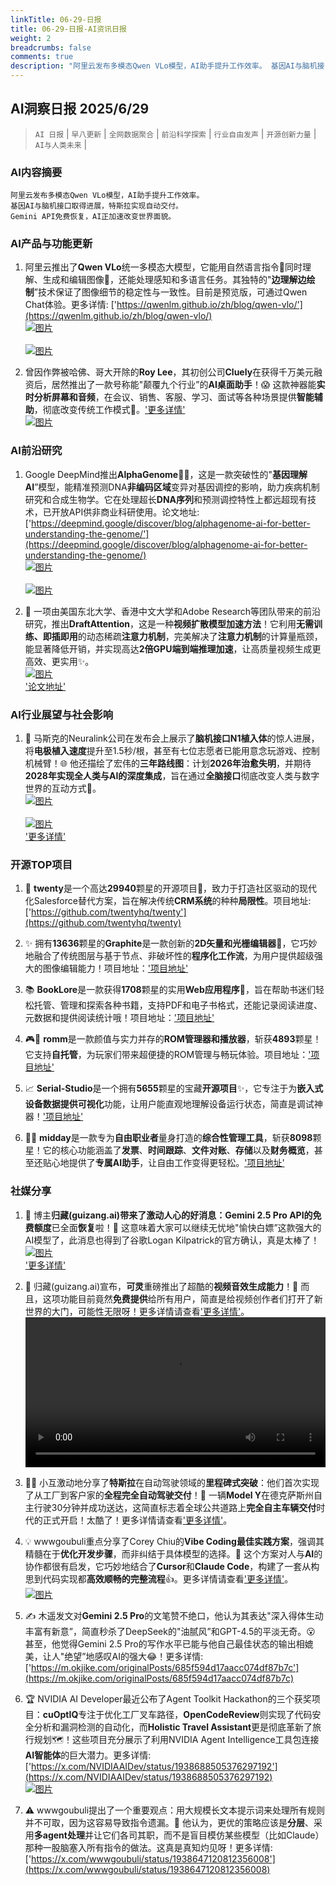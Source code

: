 ```yaml
---
linkTitle: 06-29-日报
title: 06-29-日报-AI资讯日报
weight: 2
breadcrumbs: false
comments: true
description: "阿里云发布多模态Qwen VLo模型，AI助手提升工作效率。 基因AI与脑机接口取得进展，特斯拉实现自动交付。 Gemini API免费恢复，AI正加速改变世界面貌。"
---
```


## AI洞察日报 2025/6/29

>  `AI 日报` | `早八更新` | `全网数据聚合` | `前沿科学探索` | `行业自由发声` | `开源创新力量` | `AI与人类未来` | 



### **AI内容摘要**

```
阿里云发布多模态Qwen VLo模型，AI助手提升工作效率。
基因AI与脑机接口取得进展，特斯拉实现自动交付。
Gemini API免费恢复，AI正加速改变世界面貌。
```



### AI产品与功能更新
1.  阿里云推出了**Qwen VLo**统一多模态大模型，它能用自然语言指令🌟同时理解、生成和编辑图像🎨，还能处理感知和多语言任务。其独特的"**边理解边绘制**”技术保证了图像细节的稳定性与一致性。目前是预览版，可通过Qwen Chat体验。更多详情: ['https://qwenlm.github.io/zh/blog/qwen-vlo/'](https://qwenlm.github.io/zh/blog/qwen-vlo/)
    <br/> [![图片](https://cdn.jsdmirror.com/gh/justlovemaki/imagehub@main/images/2025/07/news_01k023g5yrfdktw8bwz5pcw2bw.avif)](https://cdn.jsdmirror.com/gh/justlovemaki/imagehub@main/images/2025/07/news_01k023g5yrfdktw8bwz5pcw2bw.avif) <br/>
    <br/> [![图片](https://cdn.jsdmirror.com/gh/justlovemaki/imagehub@main/images/2025/07/news_01k023gm12eptsg6e60d7em5av.avif)](https://cdn.jsdmirror.com/gh/justlovemaki/imagehub@main/images/2025/07/news_01k023gm12eptsg6e60d7em5av.avif) <br/>

2.  曾因作弊被哈佛、哥大开除的**Roy Lee**，其初创公司**Cluely**在获得千万美元融资后，居然推出了一款号称能"颠覆九个行业”的**AI桌面助手**！😱 这款神器能**实时分析屏幕和音频**，在会议、销售、客服、学习、面试等各种场景提供**智能辅助**，彻底改变传统工作模式🚀。['更多详情'](https://www.jiqizhixin.com/articles/2025-06-28-6)
    <br/> [![图片](https://cdn.jsdmirror.com/gh/justlovemaki/imagehub@main/images/2025/07/news_01k023gthse3wbs6kgtnwwtfew.avif)](https://cdn.jsdmirror.com/gh/justlovemaki/imagehub@main/images/2025/07/news_01k023gthse3wbs6kgtnwwtfew.avif) <br/>

### AI前沿研究
1.  Google DeepMind推出**AlphaGenome**🧬🔬，这是一款突破性的"**基因理解AI**”模型，能精准预测DNA**非编码区域**变异对基因调控的影响，助力疾病机制研究和合成生物学。它在处理超长**DNA序列**和预测调控特性上都远超现有技术，已开放API供非商业科研使用。论文地址: ['https://deepmind.google/discover/blog/alphagenome-ai-for-better-understanding-the-genome/'](https://deepmind.google/discover/blog/alphagenome-ai-for-better-understanding-the-genome/)
    <br/> [![图片](https://cdn.jsdmirror.com/gh/justlovemaki/imagehub@main/images/2025/07/news_01k023h668f1fb7f693zekz3km.avif)](https://cdn.jsdmirror.com/gh/justlovemaki/imagehub@main/images/2025/07/news_01k023h668f1fb7f693zekz3km.avif) <br/>
    <br/> [![图片](https://cdn.jsdmirror.com/gh/justlovemaki/imagehub@main/images/2025/07/news_01k023hasdechbpf65mdv415q5.avif)](https://cdn.jsdmirror.com/gh/justlovemaki/imagehub@main/images/2025/07/news_01k023hasdechbpf65mdv415q5.avif) <br/>

2.  🚀 一项由美国东北大学、香港中文大学和Adobe Research等团队带来的前沿研究，推出**DraftAttention**，这是一种**视频扩散模型加速方法**！它利用**无需训练、即插即用**的动态稀疏**注意力机制**，完美解决了**注意力机制**的计算量瓶颈，能显著降低开销，并实现高达**2倍GPU端到端推理加速**，让高质量视频生成更高效、更实用✨。
    <br/> [![图片](https://cdn.jsdmirror.com/gh/justlovemaki/imagehub@main/images/2025/07/news_01k023hdpkfbnbmfbxwxzcyjnr.avif)](https://cdn.jsdmirror.com/gh/justlovemaki/imagehub@main/images/2025/07/news_01k023hdpkfbnbmfbxwxzcyjnr.avif) <br/>
    ['论文地址'](https://arxiv.org/abs/2505.14708)

### AI行业展望与社会影响
1.  🚀 马斯克的Neuralink公司在发布会上展示了**脑机接口N1植入体**的惊人进展，将**电极植入速度**提升至1.5秒/根，甚至有七位志愿者已能用意念玩游戏、控制机械臂！🌐 他还描绘了宏伟的**三年路线图**：计划**2026年治愈失明**，并期待**2028年实现全人类与AI的深度集成**，旨在通过**全脑接口**彻底改变人类与数字世界的互动方式🤯。
    <br/> [![图片](https://cdn.jsdmirror.com/gh/justlovemaki/imagehub@main/images/2025/07/news_01k023hhjeepyampn40b4gct2d.avif)](https://cdn.jsdmirror.com/gh/justlovemaki/imagehub@main/images/2025/07/news_01k023hhjeepyampn40b4gct2d.avif) <br/>
    <br/> [![图片](https://cdn.jsdmirror.com/gh/justlovemaki/imagehub@main/images/2025/07/news_01k023htkte9sr2hmebysx5635.avif)](https://cdn.jsdmirror.com/gh/justlovemaki/imagehub@main/images/2025/07/news_01k023htkte9sr2hmebysx5635.avif) <br/>
    ['更多详情'](https://mp.weixin.qq.com/s?__biz=MzI3MTA0MTk1MA==&mid=2652605172&idx=1&sn=af0348a245d7f79f539ea6839caf05b2)

### 开源TOP项目
1.  🌟 **twenty**是一个高达**29940**颗星的开源项目🚀，致力于打造社区驱动的现代化Salesforce替代方案，旨在解决传统**CRM系统**的种种**局限性**。项目地址: ['https://github.com/twentyhq/twenty'](https://github.com/twentyhq/twenty)

2.  ✨ 拥有**13636**颗星的**Graphite**是一款创新的**2D矢量和光栅编辑器**🎨，它巧妙地融合了传统图层与基于节点、非破坏性的**程序化工作流**，为用户提供超级强大的图像编辑能力！项目地址：['项目地址'](https://github.com/GraphiteEditor/Graphite)

3.  📚 **BookLore**是一款获得**1708**颗星的实用**Web应用程序**📖，旨在帮助书迷们轻松托管、管理和探索各种书籍，支持PDF和电子书格式，还能记录阅读进度、元数据和提供阅读统计哦！项目地址：['项目地址'](https://github.com/adityachandelgit/BookLore)

4.  🎮🌟 **romm**是一款颜值与实力并存的**ROM管理器和播放器**，斩获**4893**颗星！它支持**自托管**，为玩家们带来超便捷的ROM管理与畅玩体验。项目地址：['项目地址'](https://github.com/rommapp/romm)

5.  📈 **Serial-Studio**是一个拥有**5655**颗星的宝藏**开源项目**✨，它专注于为**嵌入式设备数据提供可视化**功能，让用户能直观地理解设备运行状态，简直是调试神器！['项目地址'](https://github.com/Serial-Studio/Serial-Studio)

6.  💼🚀 **midday**是一款专为**自由职业者**量身打造的**综合性管理工具**，斩获**8098**颗星！它的核心功能涵盖了**发票**、**时间跟踪**、**文件对账**、**存储**以及**财务概览**，甚至还贴心地提供了**专属AI助手**，让自由工作变得更轻松。['项目地址'](https://github.com/midday-ai/midday)

### 社媒分享
1.  🎉 博主**归藏(guizang.ai)**带来了激动人心的好消息：**Gemini 2.5 Pro API**的**免费额度**已全面**恢复**啦！🥳 这意味着大家可以继续无忧地"愉快白嫖”这款强大的AI模型了，此消息也得到了谷歌Logan Kilpatrick的官方确认，真是太棒了！
    <br/> [![图片](https://cdn.jsdmirror.com/gh/justlovemaki/imagehub@main/images/2025/07/news_01k023hxnwevp8whykkjv3g1xf.avif)](https://cdn.jsdmirror.com/gh/justlovemaki/imagehub@main/images/2025/07/news_01k023hxnwevp8whykkjv3g1xf.avif) <br/>
    ['更多详情'](https://x.com/op7418/status/1938895703608316011)

2.  🎵 归藏(guizang.ai)宣布，**可灵**重磅推出了超酷的**视频音效生成能力**！🤩 而且，这项功能目前竟然**免费提供**给所有用户，简直是给视频创作者们打开了新世界的大门，可能性无限呀！更多详情请查看['更多详情'](https://x.com/op7418/status/1938894186742485484)。
    <video src="https://cdn.jsdmirror.com/gh/justlovemaki/imagehub@main/images/2025/07/news_01k023j55vej18h1bbe9trkxv0.mp4" controls="controls" width="100%"></video>

3.  🚗💨 小互激动地分享了**特斯拉**在自动驾驶领域的**里程碑式突破**：他们首次实现了从工厂到客户家的**全程完全自动驾驶交付**！🎉 一辆**Model Y**在德克萨斯州自主行驶30分钟并成功送达，这简直标志着全球公共道路上**完全自主车辆交付**时代的正式开启！太酷了！更多详情请查看['更多详情'](https://x.com/imxiaohu/status/1938848110115201068)。
    </video>

4.  💡 wwwgoubuli重点分享了Corey Chiu的**Vibe Coding最佳实践方案**，强调其精髓在于**优化开发步骤**，而非纠结于具体模型的选择。🤔 这个方案对人与**AI**的协作都很有启发，它巧妙地结合了**Cursor**和**Claude Code**，构建了一套从构思到代码实现都**高效顺畅的完整流程**👍。更多详情请查看['更多详情'](https://x.com/wwwgoubuli/status/1938794235106558301)。
    <br/> [![图片](https://cdn.jsdmirror.com/gh/justlovemaki/imagehub@main/images/2025/07/news_01k023jbgbfe3bdr5jmp9saqj3.avif)](https://cdn.jsdmirror.com/gh/justlovemaki/imagehub@main/images/2025/07/news_01k023jbgbfe3bdr5jmp9saqj3.avif) <br/>

5.  ✍️ 木遥发文对**Gemini 2.5 Pro**的文笔赞不绝口，他认为其表达"深入得体生动丰富有新意”，简直秒杀了DeepSeek的"油腻风”和GPT-4.5的平淡无奇。😮 甚至，他觉得Gemini 2.5 Pro的写作水平已能与他自己最佳状态的输出相媲美，让人"绝望”地感叹AI的强大😂！更多详情: ['https://m.okjike.com/originalPosts/685f594d17aacc074df87b7c'](https://m.okjike.com/originalPosts/685f594d17aacc074df87b7c)

6.  🏆 NVIDIA AI Developer最近公布了Agent Toolkit Hackathon的三个获奖项目：**cuOptIQ**专注于优化工厂叉车路径，**OpenCodeReview**则实现了代码安全分析和漏洞检测的自动化，而**Holistic Travel Assistant**更是彻底革新了旅行规划🗺️！这些项目充分展示了利用NVIDIA Agent Intelligence工具包连接**AI智能体**的巨大潜力。更多详情: ['https://x.com/NVIDIAAIDev/status/1938688505376297192'](https://x.com/NVIDIAAIDev/status/1938688505376297192)
    <br/> [![图片](https://cdn.jsdmirror.com/gh/justlovemaki/imagehub@main/images/2025/07/news_01k023jejjeeh98kf04hnbqzxm.avif)](https://cdn.jsdmirror.com/gh/justlovemaki/imagehub@main/images/2025/07/news_01k023jejjeeh98kf04hnbqzxm.avif) <br/>

7.  ⚠️ wwwgoubuli提出了一个重要观点：用大规模长文本提示词来处理所有规则并不可取，因为这容易导致指令遗漏。🤔 他认为，更优的策略应该是**分层**、采用**多agent处理**并让它们各司其职，而不是盲目模仿某些模型（比如Claude）那种一股脑塞入所有指令的做法。这真是真知灼见呀！更多详情: ['https://x.com/wwwgoubuli/status/1938647120812356008'](https://x.com/wwwgoubuli/status/1938647120812356008)

    

